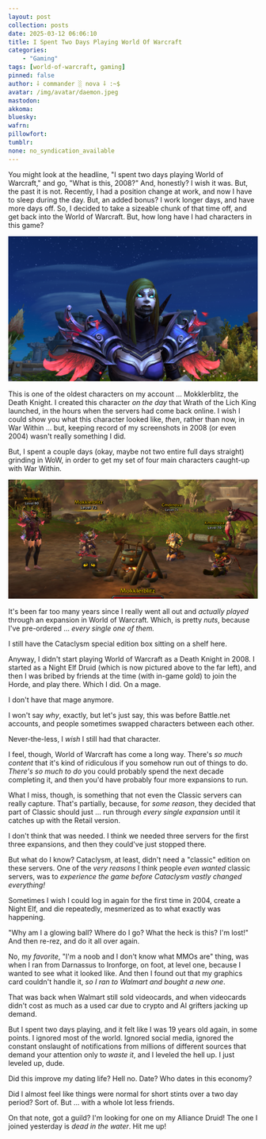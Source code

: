 ```yaml
---
layout: post
collection: posts
date: 2025-03-12 06:06:10
title: I Spent Two Days Playing World Of Warcraft
categories:
    - "Gaming"
tags: [world-of-warcraft, gaming]
pinned: false
author: ⸸ commander ░ nova ⸸ :~$
avatar: /img/avatar/daemon.jpeg
mastodon: 
akkoma: 
bluesky: 
wafrn: 
pillowfort: 
tumblr: 
none: no_syndication_available 
---
```

You might look at the headline, "I spent two days playing World of Warcraft," and go, "What is this, 2008?" And, honestly? I wish it was. But, the past it is not. Recently, I had a position change at work, and now I have to sleep during the day. But, an added bonus? I work longer days, and have more days off. So, I decided to take a sizeable chunk of that time off, and get back into the World of Warcraft. But, how long have I had characters in this game?

<img src="/img/posts/wow-2025/mokk.png">

This is one of the oldest characters on my account ... Mokklerblitz, the Death Knight. I created this character *on the day* that Wrath of the Lich King launched, in the hours when the servers had come back online. I wish I could show you what this character looked like, *then*, rather than now, in War Within ... but, keeping record of my screenshots in 2008 (or even 2004) wasn't really something I did.

But, I spent a couple days (okay, maybe not two entire full days straight) grinding in WoW, in order to get my set of four main characters caught-up with War Within.

<img src="/img/posts/wow-2025/camp.png">

It's been far too many years since I really went all out and *actually played* through an expansion in World of Warcraft. Which, is pretty *nuts*, because I've pre-ordered ... *every single one of them.*

I still have the Cataclysm special edition box sitting on a shelf here.

Anyway, I didn't start playing World of Warcraft as a Death Knight in 2008. I started as a Night Elf Druid (which is now pictured above to the far left), and then I was bribed by friends at the time (with in-game gold) to join the Horde, and play there. Which I did. On a mage.

I don't have that mage anymore.

I won't say *why*, exactly, but let's just say, this was before Battle.net accounts, and people sometimes swapped characters between each other.

Never-the-less, I *wish* I still had that character.

I feel, though, World of Warcraft has come a long way. There's *so much content* that it's kind of ridiculous if you somehow run out of things to do. *There's so much to do* you could probably spend the next decade completing it, and then you'd have probably four more expansions to run.

What I miss, though, is something that not even the Classic servers can really capture. That's partially, because, for *some reason*, they decided that part of Classic should just ... run through *every single expansion* until it catches up with the Retail version.

I don't think that was needed. I think we needed three servers for the first three expansions, and then they could've just stopped there.

But what do I know? Cataclysm, at least, didn't need a "classic" edition on these servers. One of the *very reasons* I think people *even wanted* classic servers, was to *experience the game before Cataclysm vastly changed everything!*

Sometimes I wish I could log in again for the first time in 2004, create a Night Elf, and die repeatedly, mesmerized as to what exactly was happening.

"Why am I a glowing ball? Where do I go? What the heck is this? I'm lost!" And then re-rez, and do it all over again.

No, my *favorite*, "I'm a noob and I don't know what MMOs are" thing, was when I ran from Darnassus to Ironforge, on foot, at level one, because I wanted to see what it looked like. And then I found out that my graphics card couldn't handle it, *so I ran to Walmart and bought a new one*.

That was back when Walmart still sold videocards, and when videocards didn't cost as much as a used car due to crypto and AI grifters jacking up demand.

But I spent two days playing, and it felt like I was 19 years old again, in some points. I ignored most of the world. Ignored social media, ignored the constant onslaught of notifications from millions of different sources that demand your attention only to *waste it*, and I leveled the hell up. I just leveled up, dude.

Did this improve my dating life? Hell no. Date? Who dates in this economy?

Did I almost feel like things were normal for short stints over a two day period? Sort of. But ... with a whole lot less friends.

On that note, got a guild? I'm looking for one on my Alliance Druid! The one I joined yesterday is *dead in the water*. Hit me up!